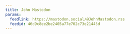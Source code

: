 ```yaml
---
title: John Mastodon
params:
  feedlink: https://mastodon.social/@JohnMastodon.rss
  feedid: 46d9c8ee2be2405a77e702c73e21445d
---
```


